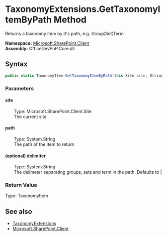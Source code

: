 # TaxonomyExtensions.GetTaxonomyItemByPath Method  
 Returns a taxonomy item by it's path, e.g. Group&brvbar;Set&brvbar;Term   

**Namespace:** [Microsoft.SharePoint.Client](Microsoft.SharePoint.Client.md)  
**Assembly:** OfficeDevPnP.Core.dll  
## Syntax
```C#
public static TaxonomyItem GetTaxonomyItemByPath(this Site site, String path, String delimiter = "|")
```
### Parameters
#### site  
&emsp;&emsp;Type: Microsoft.SharePoint.Client.Site  
&emsp;&emsp;The current site  

  

#### path  
&emsp;&emsp;Type: System.String  
&emsp;&emsp;The path of the item to return  

  

#### (optional) delimiter  
&emsp;&emsp;Type: System.String  
&emsp;&emsp;The delimeter separating groups, sets and term in the path. Defaults to |  

  

### Return Value
Type: TaxonomyItem  
  


## See also
- [TaxonomyExtensions](Microsoft.SharePoint.Client.TaxonomyExtensions.md) 
- [Microsoft.SharePoint.Client](Microsoft.SharePoint.Client.md) 

